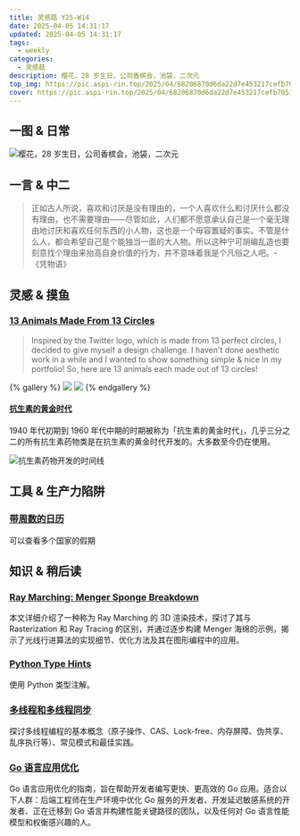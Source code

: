 ```yaml
---
title: 灵感菇 Y25-W14
date: 2025-04-05 14:31:17
updated: 2025-04-05 14:31:17
tags:
  - weekly
categories:
  - 灵感菇
description: 樱花，28 岁生日，公司香槟会，池袋，二次元
top_img: https://pic.aspi-rin.top/2025/04/68206870d6da22d7e453217cefb70512.jpg
cover: https://pic.aspi-rin.top/2025/04/68206870d6da22d7e453217cefb70512.jpg
---
```


## 一图 & 日常

![樱花，28 岁生日，公司香槟会，池袋，二次元](https://pic.aspi-rin.top/2025/04/b0f4ab4e74d1651d0823ec1e9b015ccf.jpg?t=1cd168a6-fd8d-808b-8954-f0101c7c471f)

## 一言 & 中二

> 正如古人所说，喜欢和讨厌是没有理由的，一个人喜欢什么和讨厌什么都没有理由，也不需要理由——尽管如此，人们都不愿意承认自己是一个毫无理由地讨厌和喜欢任何东西的小人物，这也是一个毋容置疑的事实。不管是什么人，都会希望自己是个能独当一面的大人物。所以这种宁可胡编乱造也要刻意找个理由来抬高自身价值的行为，并不意味着我是个凡俗之人吧。- 《凭物语》

## 灵感 & 摸鱼

### [13 Animals Made From 13 Circles](https://www.dorithegiant.com/2016/05/13-animals-made-from-13-circles.html)

> Inspired by the Twitter logo, which is made from 13 perfect circles, I decided to give myself a design challenge. I haven't done aesthetic work in a while and I wanted to show something simple & nice in my portfolio! So, here are 13 animals each made out of 13 circles!

{% gallery %}
![](https://www.notion.so/image/attachment%3A4676a1db-dccb-4125-bfc2-815cdea8404b%3A40492765994_552fc83b7b_o.gif?table=block&id=1cd168a6-fd8d-8044-b1a5-ddf5ba918113&t=1cd168a6-fd8d-8044-b1a5-ddf5ba918113)
![](https://www.notion.so/image/attachment%3Add4692c6-650f-485b-98b1-cef59e668558%3A26333964007_b8f8ddb957_o.gif?table=block&id=1cd168a6-fd8d-8090-8a83-da20b73a5c61&t=1cd168a6-fd8d-8090-8a83-da20b73a5c61)
{% endgallery %}

#### [抗生素的黄金时代](https://ourworldindata.org/golden-age-antibiotics)

1940 年代初期到 1960 年代中期的时期被称为「抗生素的黄金时代」，几乎三分之二的所有抗生素药物类是在抗生素的黄金时代开发的。大多数至今仍在使用。

![抗生素药物开发的时间线](https://www.notion.so/image/attachment%3Aac0d2e68-9132-4829-b3fc-82131fa8e134%3Aw1350.avif?table=block&id=1cd168a6-fd8d-8006-b178-d6d80db98932&t=1cd168a6-fd8d-8006-b178-d6d80db98932)

## 工具 & 生产力陷阱

### [带周数的日历](https://time.is/zh/calendar/2025/Japan)

可以查看多个国家的假期

## 知识 & 稍后读

### [Ray Marching: Menger Sponge Breakdown](https://connorahaskins.substack.com/p/ray-marching-menger-sponge-breakdown)

本文详细介绍了一种称为 Ray Marching 的 3D 渲染技术，探讨了其与 Rasterization 和 Ray Tracing 的区别，并通过逐步构建 Menger 海绵的示例，揭示了光线行进算法的实现细节、优化方法及其在图形编程中的应用。

### [Python Type Hints](https://mypy.readthedocs.io/en/latest/cheat_sheet_py3.html)

使用 Python 类型注解。

### [多线程和多线程同步](https://tech.meituan.com/2024/07/19/multi-threading-and-multi-thread-synchronization.html)

探讨多线程编程的基本概念（原子操作、CAS、Lock-free、内存屏障、伪共享、乱序执行等）、常见模式和最佳实践。

### [Go 语言应用优化](https://goperf.dev/)

Go 语言应用优化的指南，旨在帮助开发者编写更快、更高效的 Go 应用。适合以下人群：后端工程师在生产环境中优化 Go 服务的开发者、开发延迟敏感系统的开发者、正在迁移到 Go 语言并构建性能关键路径的团队，以及任何对 Go 语言性能模型和权衡感兴趣的人。